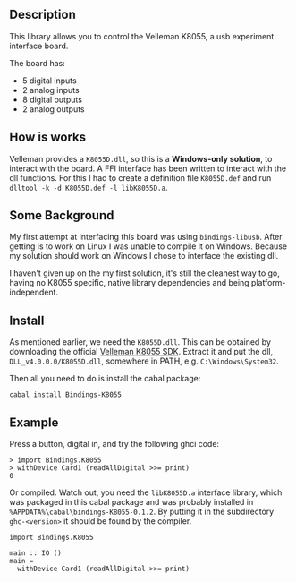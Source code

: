 Description
-----------
This library allows you to control the Velleman K8055, a usb experiment interface board.

The board has:

 * 5 digital inputs
 * 2 analog inputs
 * 8 digital outputs
 * 2 analog outputs

How is works
------------
Velleman provides a `K8055D.dll`, so this is a **Windows-only solution**, to interact with the board.
A FFI interface has been written to interact with the dll functions.
For this I had to create a definition file `K8055D.def` and run `dlltool -k -d K8055D.def -l libK8055D.a`.

Some Background
---------------
My first attempt at interfacing this board was using `bindings-libusb`. After getting is to work
on Linux I was unable to compile it on Windows. Because my solution should work on Windows
I chose to interface the existing dll.

I haven't given up on the my first solution, it's still the cleanest way to go, having no
K8055 specific, native library dependencies and being platform-independent.

Install
-------
As mentioned earlier, we need the `K8055D.dll`. This can be obtained by downloading the official
[Velleman K8055 SDK]. Extract it and put the dll, `DLL_v4.0.0.0/K8055D.dll`, somewhere in PATH,
e.g. `C:\Windows\System32`.

Then all you need to do is install the cabal package:

    cabal install Bindings-K8055

Example
-------
Press a button, digital in, and try the following ghci code:

    > import Bindings.K8055
    > withDevice Card1 (readAllDigital >>= print)
    0

Or compiled. Watch out, you need the `libK8055D.a` interface library, which was packaged in this cabal
package and was probably installed in `%APPDATA%\cabal\bindings-K8055-0.1.2`. By putting it in the
subdirectory `ghc-<version>` it should be found by the compiler.

    import Bindings.K8055

    main :: IO ()
    main =
      withDevice Card1 (readAllDigital >>= print)


[Velleman K8055 SDK]: http://www.velleman.eu/downloads/files/downloads/k8055_sdk_version4.zip
